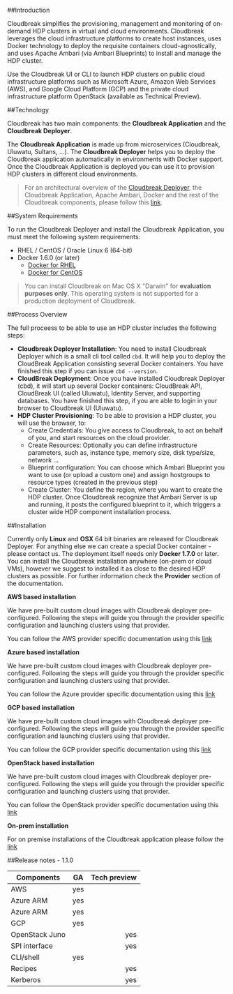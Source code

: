 ##Introduction

Cloudbreak simplifies the provisioning, management and monitoring of on-demand HDP clusters in virtual and cloud environments. Cloudbreak leverages the cloud infrastructure platforms to create host instances, uses Docker technology to deploy the requisite containers cloud-agnostically, and uses Apache Ambari (via Ambari Blueprints) to install and manage the HDP cluster.

Use the Cloudbreak UI or CLI to launch HDP clusters on public cloud infrastructure platforms such as Microsoft Azure, Amazon Web Services (AWS), and Google Cloud Platform (GCP) and the private cloud infrastructure platform OpenStack (available as Technical Preview).

##Technology

Cloudbreak has two main components: the **Cloudbreak Application** and the **Cloudbreak Deployer**.

The **Cloudbreak Application** is made up from microservices (Cloudbreak, Uluwatu, Sultans, ...). The **Cloudbreak Deployer** helps you to deploy the Cloudbreak application automatically in environments with Docker support. Once the Cloudbreak Application is deployed you can use it to provision HDP clusters in different cloud environments.

> For an architectural overview of the [Cloudbreak Deployer](http://sequenceiq.com/cloudbreak-deployer), the Cloudbreak Application, Apache Ambari, Docker and the rest of the Cloudbreak components, please follow this [link](technology.md).

##System Requirements

To run the Cloudbreak Deployer and install the Cloudbreak Application, you must meet the following system requirements:

- RHEL / CentOS / Oracle Linux 6 (64-bit)
- Docker 1.6.0 (or later)
    - [Docker for RHEL](http://docs.docker.com/engine/installation/rhel/)
    - [Docker for CentOS](https://docs.docker.com/installation/centos/)

> You can install Cloudbreak on Mac OS X "Darwin" for **evaluation purposes only**. This operating system is not supported for a production deployment of Cloudbreak.

##Process Overview

The full proceess to be able to use an HDP cluster includes the following steps:

- **Cloudbreak Deployer Installation**: You need to install Cloudbreak Deployer which is a small cli tool called
`cbd`. It will help you to deploy the CloudBreak Application consisting several Docker containers. You have
finished this step if you can issue `cbd --version`.
- **CloudBreak Deployment**: Once you have installed Cloudbreak Deployer (cbd), it will start up several
Docker containers: CloudBreak API, CloudBreak UI (called Uluwatu), Identity Server, and supporting databases.
You have finished this step, if you are able to login in your browser to Cloudbreak UI (Uluwatu).
- **HDP Cluster Provisioning**: To be able to provision a HDP cluster, you will use the browser, to:
  - Create Credentials: You give access to Cloudbreak, to act on behalf of you, and start resources on the
    cloud provider.
  - Create Resources: Optionally you can define infrastructure parameters, such as, instance type,
    memory size, disk type/size, network ...
  - Blueprint configuration: You can choose which Ambari Blueprint you want to use (or upload a custom one)
    and assign hostgroups to resource types (created in the previous step)
  - Create Cluster: You define the region, where you want to create the HDP cluster. Once Cloudbreak
    recognize that Ambari Server is up and running, it posts the configured blueprint to it, which
    triggers a cluster wide HDP component installation process.

##Installation

Currently only **Linux** and **OSX** 64 bit binaries are released for Cloudbreak Deployer. For anything else we can create a special Docker container - please contact us. The deployment itself needs only **Docker 1.7.0** or later. You can install the Cloudbreak installation anywhere (on-prem or cloud VMs), however we suggest to installed it as close to the desired HDP clusters as possible. For further information check the **Provider** section of the documentation.

**AWS based installation**

We have pre-built custom cloud images with Cloudbreak deployer pre-configured. Following the steps will guide you through the provider specific configuration and launching clusters using that provider.

You can follow the AWS provider specific documentation using this [link](aws.md)

**Azure based installation**

We have pre-built custom cloud images with Cloudbreak deployer pre-configured. Following the steps will guide you through the provider specific configuration and launching clusters using that provider.

You can follow the Azure provider specific documentation using this [link](azure.md)

**GCP based installation**

We have pre-built custom cloud images with Cloudbreak deployer pre-configured. Following the steps will guide you through the provider specific configuration and launching clusters using that provider.

You can follow the GCP provider specific documentation using this [link](gcp.md)

**OpenStack based installation**

We have pre-built custom cloud images with Cloudbreak deployer pre-configured. Following the steps will guide you through the provider specific configuration and launching clusters using that provider.

You can follow the OpenStack provider specific documentation using this [link](openstack.md)

**On-prem installation**

For on premise installations of the Cloudbreak application please follow the [link](onprem.md)

##Release notes - 1.1.0

| Components    | GA            | Tech preview  |
| ------------- |:-------------:| -----:|
| AWS   | yes |
| Azure ARM   | yes      |    |
| Azure ARM   | yes      |    |
| GCP  | yes      |    |
| OpenStack Juno   |       | yes   |
| SPI interface   |       | yes   |
| CLI/shell  |   yes    |    |
| Recipes  |       | yes   |
| Kerberos   |       | yes   |
